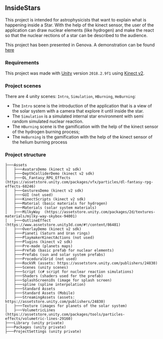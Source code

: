 ## InsideStars

This project is intended for astrophysicists that want to explain what is happening inside a Star. With the help of the kinect sensor, the user of the application can draw nuclear elements (like hydrogen) and make the react so that the nuclear rections of a star can be described to the audience. 

This project has been presented in Genova. A demonstration can be found [here](https://www.youtube.com/watch?v=tvEsc-n5Dkc)

### Requirements
This project was made with [Unity](https://unity3d.com/get-unity/download/archive) version `2018.2.9f1` using [Kinect v2](https://www.microsoft.com/en-us/download/details.aspx?id=44561).

### Project scenes

There are 4 unity scenes: `Intro`, `Simulation`, `HBurning`, `HeBurning`:
* The `Intro` scene is the introduction of the application that is a view of the solar system with a camera that explore it until inside the star. 
* The `Simulation` is a simulated internal star environment with semi random simulated nuclear reaction.
* The `HBurning` scene is the gamification with the help of the kinect sensor of the hydrogen burning process;
* The `HeBurning` is the gamification with the help of the kinect sensor of the helium burning process

### Project structure

```
├───Assets
│   ├───AvatarsDemo (kinect v2 sdk)
│   ├───DepthColliderDemo (kinect v2 sdk)
│   ├───DL_Fantasy_RPG_Effects (https://assetstore.unity.com/packages/vfx/particles/dl-fantasy-rpg-effects-68246)
│   ├───GesturesDemo (kinect v2 sdk)
│   ├───GUI (not used)
│   ├───KinectScripts (kinect v2 sdk)
│   ├───Material (basic materials for hydrogen)
│   ├───Materials (solar system materials)
│   ├───MilkyWay  (https://assetstore.unity.com/packages/2d/textures-materials/milky-way-skybox-94001)
│   ├───OutlineEffect (https://www.assetstore.unity3d.com/#!/content/86481)
│   ├───OverlayDemo (kinect v2 sdk)
│   ├───Pianeti (Saturn and Uran rings)
│   ├───PlaymakerKinectActions (not used)
│   ├───Plugins (kinect v2 sdk)
│   ├───Pre-made (planets maps)
│   ├───Prefab (basic prefab for nuclear elements)
│   ├───Prefabs (sun and solar system prefabs)
│   ├───ProceduralGrid (not used)
│   ├───RockVR (assets: https://assetstore.unity.com/publishers/24830)
│   ├───Scenes (unity scenes)
│   ├───Script (c# script for nuclear reaction simulations)
│   ├───Shaders (shaders used for the prefab)
│   ├───SplashScreeniOs (image for splash screen)
│   ├───spline (spline interpolation)
│   ├───Standard Assets
│   ├───Standard Assets (Mobile)
│   ├───StreamingAssets (assets: https://assetstore.unity.com/publishers/24830)
│   ├───Texture (images for planets of the solar system)
│   ├───VolumetricLines (https://assetstore.unity.com/packages/tools/particles-effects/volumetric-lines-29160)
├───Library (unity private) 
├───Packages (unity private)
├───ProjectSettings (unity private)
```
